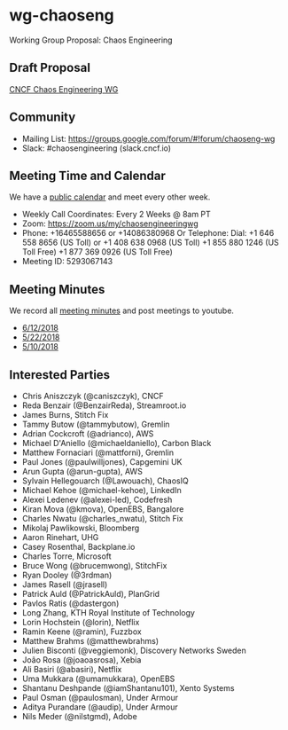 # wg-chaoseng
Working Group Proposal: Chaos Engineering

## Draft Proposal

[CNCF Chaos Engineering WG](https://docs.google.com/document/d/1BeeJZIyReCFNLJQrZjwA4KMlUJelxFFEv3IwED16lHE/edit?ts=5ace0eab#heading=h.ephtflhfpd1d)

## Community

* Mailing List: https://groups.google.com/forum/#!forum/chaoseng-wg
* Slack: #chaosengineering (slack.cncf.io)

## Meeting Time and Calendar

We have a [public calendar](https://calendar.google.com/calendar/embed?src=d6lm2ncdcg67h86hj3h4n59rvc%40group.calendar.google.com&ctz=America%2FChicago) and meet every other week.

* Weekly Call Coordinates: Every 2 Weeks @ 8am PT
* Zoom: https://zoom.us/my/chaosengineeringwg
* Phone: +16465588656 or +14086380968 Or Telephone: Dial: +1 646 558 8656 (US Toll) or +1 408 638 0968 (US Toll) +1 855 880 1246 (US Toll Free) +1 877 369 0926 (US Toll Free)
* Meeting ID: 5293067143 

## Meeting Minutes

We record all [meeting minutes](https://docs.google.com/document/d/19v5c-_dmcgExP5JYcn4pyGHNpbZebCDCSLfG1ISS6ic/edit#) and post meetings to youtube.

* [6/12/2018](https://docs.google.com/presentation/d/16USA_wRNdp9Gek9fi8LVD0Q7mbtgsCaBhfXv7o_V0JQ/edit#slide=id.g3b36e1a5fd_7_4)
* [5/22/2018](https://www.youtube.com/watch?v=Wpioqs_L6yE&index=2&list=PLj6h78yzYM2NZyGMI2se03zGcyuUWVRf7)
* [5/10/2018](https://www.youtube.com/watch?v=WAWDm5oGVTo&list=PLj6h78yzYM2NZyGMI2se03zGcyuUWVRf7)

## Interested Parties

* Chris Aniszczyk (@caniszczyk), CNCF
* Reda Benzair (@BenzairReda), Streamroot.io
* James Burns, Stitch Fix
* Tammy Butow (@tammybutow), Gremlin
* Adrian Cockcroft (@adrianco), AWS
* Michael D'Aniello (@michaeldaniello), Carbon Black
* Matthew Fornaciari (@mattforni), Gremlin
* Paul Jones (@paulwilljones), Capgemini UK
* Arun Gupta (@arun-gupta), AWS
* Sylvain Hellegouarch (@Lawouach), ChaosIQ
* Michael Kehoe (@michael-kehoe), LinkedIn
* Alexei Ledenev (@alexei-led), Codefresh
* Kiran Mova (@kmova), OpenEBS, Bangalore
* Charles Nwatu (@charles_nwatu), Stitch Fix
* Mikolaj Pawlikowski, Bloomberg
* Aaron Rinehart, UHG
* Casey Rosenthal, Backplane.io
* Charles Torre, Microsoft
* Bruce Wong (@brucemwong), StitchFix
* Ryan Dooley (@3rdman)
* James Rasell (@jrasell)
* Patrick Auld (@PatrickAuld), PlanGrid
* Pavlos Ratis (@dastergon)
* Long Zhang, KTH Royal Institute of Technology
* Lorin Hochstein (@lorin), Netflix
* Ramin Keene (@ramin), Fuzzbox
* Matthew Brahms (@matthewbrahms)
* Julien Bisconti (@veggiemonk), Discovery Networks Sweden
* João Rosa (@joaoasrosa), Xebia
* Ali Basiri (@abasiri), Netflix
* Uma Mukkara (@umamukkara), OpenEBS
* Shantanu Deshpande (@iamShantanu101), Xento Systems
* Paul Osman (@paulosman), Under Armour
* Aditya Purandare (@audip), Under Armour
* Nils Meder (@nilstgmd), Adobe


